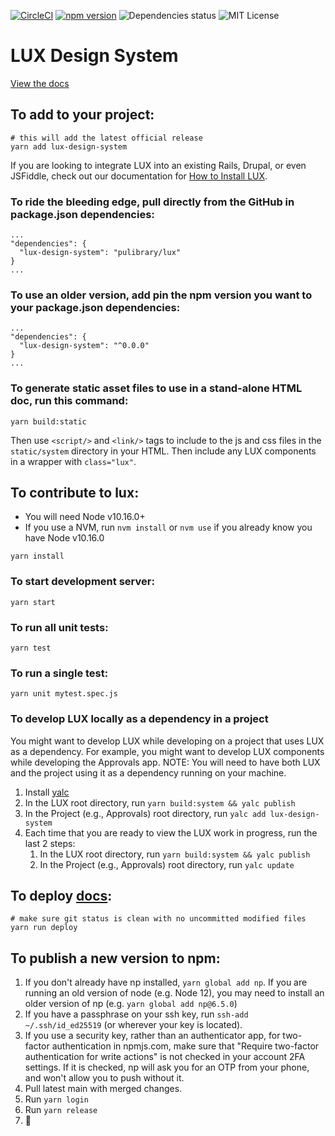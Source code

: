[![CircleCI](https://circleci.com/gh/pulibrary/lux.svg?style=svg)](https://circleci.com/gh/pulibrary/lux) [![npm version](https://badge.fury.io/js/lux-design-system.svg)](https://badge.fury.io/js/lux-design-system) ![Dependencies status](https://david-dm.org/pulibrary/lux.svg) ![MIT License](https://img.shields.io/badge/license-MIT-blue.svg)

# LUX Design System

[View the docs](https://pulibrary.github.io/lux/docs/#/Getting%20Started)

## To add to your project:

```
# this will add the latest official release
yarn add lux-design-system
```

If you are looking to integrate LUX into an existing Rails, Drupal, or even JSFiddle, check out
our documentation for [How to Install LUX](https://pulibrary.github.io/lux/docs/#/Installing%20LUX).

### To ride the bleeding edge, pull directly from the GitHub in package.json dependencies:

```
...
"dependencies": {
  "lux-design-system": "pulibrary/lux"
}
...
```

### To use an older version, add pin the npm version you want to your package.json dependencies:

```
...
"dependencies": {
  "lux-design-system": "^0.0.0"
}
...
```

### To generate static asset files to use in a stand-alone HTML doc, run this command:

```
yarn build:static
```

Then use `<script/>` and `<link/>` tags to include to the js and css files in the `static/system` directory in your HTML. Then include any LUX components in a wrapper with `class="lux"`.

## To contribute to lux:

- You will need Node v10.16.0+
- If you use a NVM, run `nvm install` or `nvm use` if you already know you have Node v10.16.0

```
yarn install
```

### To start development server:

```
yarn start
```

### To run all unit tests:

```
yarn test
```

### To run a single test:

```
yarn unit mytest.spec.js
```

### To develop LUX locally as a dependency in a project

You might want to develop LUX while developing on a project that uses LUX as a dependency. For example, you might want to develop LUX components while developing the Approvals app. NOTE: You will need to have both LUX and the project using it as a dependency running on your machine.

1. Install [yalc](https://github.com/whitecolor/yalc)
1. In the LUX root directory, run `yarn build:system && yalc publish`
1. In the Project (e.g., Approvals) root directory, run `yalc add lux-design-system`
1. Each time that you are ready to view the LUX work in progress, run the last 2 steps:
   1. In the LUX root directory, run `yarn build:system && yalc publish`
   1. In the Project (e.g., Approvals) root directory, run `yalc update`

## To deploy [docs](https://pulibrary.github.io/lux/docs/#/Getting%20Started):

```
# make sure git status is clean with no uncommitted modified files
yarn run deploy
```

## To publish a new version to npm:

1.  If you don't already have np installed, `yarn global add np`. If you are running an old version of node (e.g. Node 12), you may need to install an older version of np (e.g. `yarn global add np@6.5.0`)
1.  If you have a passphrase on your ssh key, run
    `ssh-add ~/.ssh/id_ed25519` (or wherever your key is located).
1.  If you use a security key, rather than an authenticator app, for
    two-factor authentication in npmjs.com, make sure that
    "Require two-factor authentication for write actions" is not
    checked in your account 2FA settings. If it is checked, np will
    ask you for an OTP from your phone, and won't allow you to push
    without it.
1.  Pull latest main with merged changes.
1.  Run `yarn login`
1.  Run `yarn release`
1.  :tada:
